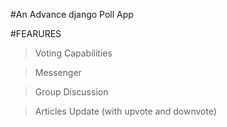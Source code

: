 #An Advance django Poll App 

#FEARURES
>Voting Capabilities

>Messenger

>Group Discussion

>Articles Update (with upvote and downvote)

